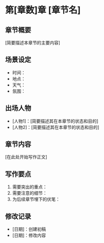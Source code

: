 # 第[章数]章 [章节名]

## 章节概要
[简要描述本章节的主要内容]

## 场景设定
- 时间：
- 地点：
- 天气：
- 氛围：

## 出场人物
- [人物1]：[简要描述其在本章节的状态和目的]
- [人物2]：[简要描述其在本章节的状态和目的]

## 章节内容

[在此处开始写作正文]

## 写作要点
1. 需要突出的重点：
2. 需要注意的细节：
3. 为后续章节埋下的伏笔：

## 修改记录
- [日期]：创建初稿
- [日期]：修改内容 